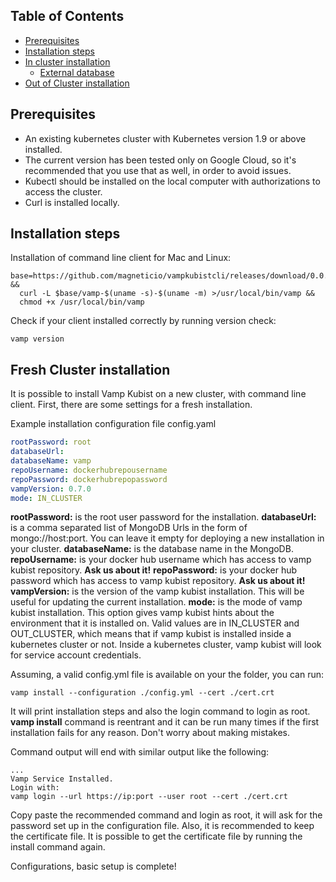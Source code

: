 ## Table of Contents

* [Prerequisites](#prerequisites)
* [Installation steps](#installation-steps)
 * [In cluster installation](#in-cluster-installation)
    * [External database](#external-database)
 * [Out of Cluster installation](#out-of-cluster-installation)

## Prerequisites
* An existing kubernetes cluster with Kubernetes version 1.9 or above installed.
* The current version has been tested only on Google Cloud, so it's recommended that you use that as well, in order to avoid issues.
* Kubectl should be installed on the local computer with authorizations to access the cluster.
* Curl is installed locally.


## Installation steps

Installation of command line client for Mac and Linux:
```shell
base=https://github.com/magneticio/vampkubistcli/releases/download/0.0.14 &&
  curl -L $base/vamp-$(uname -s)-$(uname -m) >/usr/local/bin/vamp &&
  chmod +x /usr/local/bin/vamp
```

Check if your client installed correctly by running version check:
```shell
vamp version
```

## Fresh Cluster installation

It is possible to install Vamp Kubist on a new cluster, with command line client. First, there are some settings for a fresh installation.

Example installation configuration file config.yaml

```yaml
rootPassword: root
databaseUrl:
databaseName: vamp
repoUsername: dockerhubrepousername
repoPassword: dockerhubrepopassword
vampVersion: 0.7.0
mode: IN_CLUSTER
```

**rootPassword:** is the root user password for the installation.
**databaseUrl:** is a comma separated list of MongoDB Urls in the form of mongo://host:port. You can leave it empty for deploying a new installation in your cluster.
**databaseName:** is the database name in the MongoDB.
**repoUsername:** is your docker hub username which has access to vamp kubist repository. **Ask us about it!**
**repoPassword:** is your docker hub password which has access to vamp kubist repository. **Ask us about it!**
**vampVersion:** is the version of the vamp kubist installation. This will be useful for updating the current installation.
**mode:** is the mode of vamp kubist installation. This option gives vamp kubist hints about the environment that it is installed on. Valid values are in IN_CLUSTER and OUT_CLUSTER, which means that if vamp kubist is installed inside a kubernetes cluster or not. Inside a kubernetes cluster, vamp kubist will look for service account credentials.


Assuming, a valid config.yml file is available on your the folder, you can run:
```shell
vamp install --configuration ./config.yml --cert ./cert.crt
```

It will print installation steps and also the login command to login as root.
**vamp install** command is reentrant and it can be run many times if the first installation fails for any reason. Don't worry about making mistakes.

Command output will end with similar output like the following:

```shell
...
Vamp Service Installed.
Login with:
vamp login --url https://ip:port --user root --cert ./cert.crt
```

Copy paste the recommended command and login as root, it will ask for the password set up in the configuration file. Also, it is recommended to keep the certificate file. It is possible to get the certificate file by running the install command again.

Configurations, basic setup is complete!
